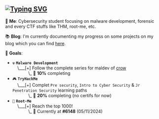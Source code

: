 ## [![Typing SVG](https://readme-typing-svg.demolab.com?font=Fira+Code&duration=2000&pause=500&color=71EAFF&background=FFFFFF00&center=true&vCenter=true&random=false&width=540&height=40&lines=Learning+malware+development;Breaking+THM+boxes;Completing+root-me+challenges)](https://git.io/typing-svg)

💭 **Me**: Cybersecurity student focusing on malware development, forensic and every CTF stuffs like THM, root-me, etc.

📚 **Blog**: I'm currently documenting my progress on some projects on my blog which you can find [here](https://meitoka.gitbook.io/meitoka-blog).

🎯 **Goals**: 

- `☢️` **`Malware Development`**<br>
&nbsp;&nbsp;&nbsp;&nbsp;\\___[+] Follow the complete series for maldev of [crow](https://www.crow.rip/crows-nest/mal/dev)<br>
&nbsp;&nbsp;&nbsp;&nbsp;&nbsp;&nbsp;&nbsp;&nbsp;&nbsp;&nbsp;&nbsp;&nbsp;&nbsp;\\\_ 🔋 **10%** completing
- `🎮` **`TryHackMe`**<br>
&nbsp;&nbsp;&nbsp;&nbsp;\\___[+] Complet `Pre security`, `Intro to Cyber Security` & `Jr Penetration Security` learning paths<br>
&nbsp;&nbsp;&nbsp;&nbsp;&nbsp;&nbsp;&nbsp;&nbsp;&nbsp;&nbsp;&nbsp;&nbsp;&nbsp;\\\_ 🔋 **20%** completing (no certifs for now)
- `👾` **`Root-Me`**<br>
&nbsp;&nbsp;&nbsp;&nbsp;\\___[+] Reach the top 1000!<br>
&nbsp;&nbsp;&nbsp;&nbsp;&nbsp;&nbsp;&nbsp;&nbsp;&nbsp;&nbsp;&nbsp;&nbsp;&nbsp;\\\_ 🔋 Currently at **#6148** (05/11/2024)
